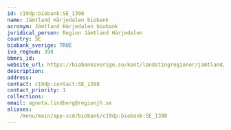 ```yaml
---
id: c19dp:biobank:SE_1398
name: Jämtland Härjedalen biobank
acronym: Jämtland Härjedalen biobank
juridical_person: Region Jämtland Härjedalen
country: SE
biobank_sverige: TRUE
ivo_regnum: 398
bbmri_id:
website_url: https://biobanksverige.se/kont/landstingregioner/jamtland/
description:
address:
contact: c19dp:contact:SE_1398
contact_priority: 1
collections:
email: agneta.lindberg@regionjh.se
aliases:
    /menu/main/app-scd/biobank/c19dp:biobank:SE_1398
---
```


